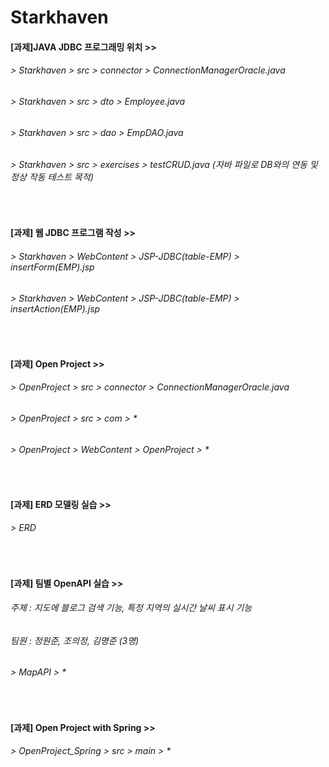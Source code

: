 # Starkhaven

#### [과제]JAVA JDBC 프로그래밍 위치 >>
###### > Starkhaven > src > connector > ConnectionManagerOracle.java
###### > Starkhaven > src > dto > Employee.java
###### > Starkhaven > src > dao > EmpDAO.java
###### > Starkhaven > src > exercises > testCRUD.java (자바 파일로 DB와의 연동 및 정상 작동 테스트 목적)
<br>

#### [과제] 웹 JDBC 프로그램 작성 >>
###### > Starkhaven > WebContent > JSP-JDBC(table-EMP) > insertForm(EMP).jsp
###### > Starkhaven > WebContent > JSP-JDBC(table-EMP) > insertAction(EMP).jsp
<br>

#### [과제] Open Project >>
###### > OpenProject > src > connector > ConnectionManagerOracle.java
###### > OpenProject > src > com > *
###### > OpenProject > WebContent > OpenProject > *
<br>

#### [과제] ERD 모델링 실습 >>
###### > ERD
<br>

#### [과제] 팀별 OpenAPI 실습 >>
###### 주제 : 지도에 블로그 검색 기능, 특정 지역의 실시간 날씨 표시 기능
###### 팀원 : 정원준, 조의정, 김명준 (3명)
###### > MapAPI > *
<br>

#### [과제] Open Project with Spring >>
###### > OpenProject_Spring > src > main > *
<br>